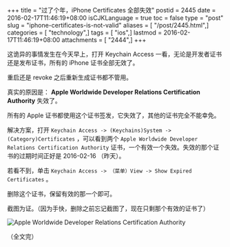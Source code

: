 +++
title = "过了个年，iPhone Certificates 全部失效"
postid = 2445
date = 2016-02-17T11:46:19+08:00
isCJKLanguage = true
toc = false
type = "post"
slug = "iphone-certificates-is-not-valid"
aliases = [ "/post/2445.html",]
categories = [ "technology",]
tags = [ "ios",]
lastmod = 2016-02-17T11:46:19+08:00
attachments = [ "2444",]
+++


这诡异的事情发生在今天早上，打开 Keychain Access 一看，无论是开发者证书还是发布证书，所有的 iPhone 证书全部无效了。

重启还是 revoke 之后重新生成证书都不管用。

真实的原因是： **Apple Worldwide Developer Relations Certification Authority** 失效了。

所有的 Apple 证书都使用这个证书签发，它失效了，其他的证书完全不能幸免。 

<!--more-->

解决方案，打开 `Keychain Access -> (Keychains)System -> (Category)Certificates` ，可以看到两个 `Apple Worldwide Developer Relations Certification Authority` 证书，一个有效一个失效。失效的那个证书的过期时间正好是 2016-02-16 （昨天）。

若看不到，单击 `Keychain Access -> （菜单）View -> Show Expired Certificates` 。

删除这个证书，保留有效的那一个即可。

截图为证。（因为手快，删除之前忘记截图了，现在只剩那个有效的证书了）

![Apple Worldwide Developer Relations Certification Authority](/uploads/2016/02/apple-wwdrca.png)

（全文完）
